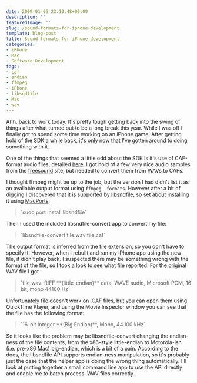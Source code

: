 ```yaml
---
date: 2009-01-05 23:10:48+00:00
description: ''
featuredImage: ''
slug: /sound-formats-for-iphone-development
template: blog-post
title: Sound formats for iPhone development
categories:
- iPhone
- Mac
- Software Development
tags:
- caf
- endian
- ffmpeg
- iPhone
- libsndfile
- Mac
- wav
---
```


Ahh, back to work today. It's pretty tough getting back into the swing of things after what turned out to be a long break this year. While I was off I finally got to spend some time working on an iPhone game. After getting hold of the SDK a while back, it's only now that I've gotten around to doing something with it.

One of the things that seemed a little odd about the SDK is it's use of CAF-format audio files, detailed [here](http://developer.apple.com/documentation/MusicAudio/Reference/CAFSpec/CAF_intro/chapter_1_section_1.html). I got hold of a few very nice audio samples from the [freesound](http://www.freesound.org) site, but needed to convert them from WAVs to CAFs.

I thought ffmpeg might be up to the job, but the version I had didn't list it as an avaliable output format using `ffmpeg -formats`. However after a bit of digging I discovered that it is supported by [libsndfile](http://www.mega-nerd.com/libsndfile/), so set about installing it using [MacPorts](http://www.macports.org):


<blockquote>`sudo port install libsndfile`</blockquote>


Then I used the included libsndfile-convert app to convert my file:


<blockquote>`libsndfile-convert file.wav file.caf`</blockquote>


The output format is inferred from the file extension, so you don't have to specify it. However, when I rebuilt and ran my iPhone app using the new file, it didn't play back. I suspected there may be something wrong with the format of the file, so I took a look to see what [file](http://en.wikipedia.org/wiki/File_(Unix)) reported. For the original WAV file I got


<blockquote>`file.wav: RIFF **(little-endian)** data, WAVE audio, Microsoft PCM, 16 bit, mono 44100 Hz`</blockquote>


Unfortunately file doesn't work on .CAF files, but you can open them using QuickTime Player, and using the Movie Inspector window you can see that the file has the following format:


<blockquote>`16-bit Integer **(Big Endian)**, Mono, 44.100 kHz`</blockquote>


So it looks like the problem may be libsndfile-convert changing the endian-ness of the file contents, from the x86-style little-endian to Motorola-ish (i.e. pre-x86 Mac) big-endian, which is a bit of a pain. According to the docs, the libsndfile API supports endian-ness manipulation, so it's probably just the case that the helper app is doing the wrong thing automatically. I'll look at putting together a small command line app to use the API directly and enable me to batch process .WAV files correctly.
